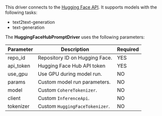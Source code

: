 This driver connects to the [Hugging Face API](https://huggingface.co/docs/hub/api). It supports models with the following tasks:

- text2text-generation
- text-generation

The **HuggingFaceHubPromptDriver** uses the following parameters:

| Parameter | Description                    | Required |
|-----------|--------------------------------|----------|
| repo_id   | Repository ID on Hugging Face. | YES      |
| api_token | Hugging Face Hub API token     | YES      |
| use_gpu   | Use GPU during model run.      | NO       |
| params    | Custom model run parameters.   | NO       |
| model     | Custom `CohereTokenizer`.      | NO       |
| client    | Custom `InferenceApi`.         | NO       |
| tokenizer | Custom `HuggingFaceTokenizer`. | NO       |